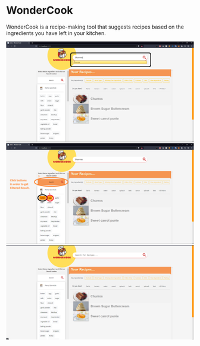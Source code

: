# WonderCook
WonderCook is a recipe-making tool that suggests recipes based on the ingredients you have left in your kitchen.

![alt text](https://github.com/HARSHSINGH0/WonderCook/blob/master/wondercook%20(1).png)
![alt text](https://github.com/HARSHSINGH0/WonderCook/blob/master/wondercook%20(2).png)
![alt text](https://github.com/HARSHSINGH0/WonderCook/blob/master/wondercook%20(3).png)
